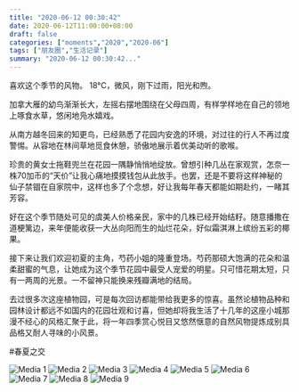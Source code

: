 ```yaml
---
title: "2020-06-12 00:30:42"
date: 2020-06-12T11:00:00+08:00
draft: false
categories: ["moments","2020","2020-06"]
tags: ["朋友圈","生活记录"]
summary: "2020-06-12 00:30:42..."
---
```


喜欢这个季节的风物。
18°C，微风，刚下过雨，阳光和煦。

加拿大雁的幼鸟渐渐长大，左摇右摆地围绕在父母四周，有样学样地在自己的领地上啄食水草，悠闲地凫水嬉戏。

从南方越冬回来的知更鸟，已经熟悉了花园内安逸的环境，对过往的行人不再过度警惕。从容地在林间草地觅食休憩，骄傲地展示着优美动听的歌喉。

珍贵的黄女士拖鞋兜兰在花园一隅静悄悄地绽放。曾想引种几丛在家观赏，怎奈一株70加币的“天价”让我心痛地摸摸钱包从此放手。也罢，还是不要将这样神秘的仙子禁锢在自家院中，这样也多了个念想，好让我每年春天都能如期赴约，一睹其芳容。

好在这个季节随处可见的虞美人价格亲民，家中的几株已经开始结籽。随意播撒在道梗篱边，来年便能收获一大丛向阳而生的灿烂花朵，好似霜淇淋上缤纷五彩的椰果。

接下来让我们欢迎初夏的主角，芍药小姐的隆重登场。芍药那硕大饱满的花朵和温柔甜蜜的气息，让她成为这个季节花园中最受人宠爱的明星。只可惜花期太短，只有一两周的光景。一不留神只能换来残瓣满地的结局。

去过很多次这座植物园，可是每次回访都能带给我更多的惊喜。虽然论植物品种和园林设计都远不如国内的花园壮观和讨喜，但她却将我生活了十几年的这座小城那漫不经心的风格汇聚于此，将一年四季赏心悦目又悠然惬意的自然风物提炼成别具品格又耐人寻味的小风景。

#春夏之交

![Media 1](/Moments/photos/2020-06-12/202006120030420.jpg)
![Media 2](/Moments/photos/2020-06-12/202006120030421.jpg)
![Media 3](/Moments/photos/2020-06-12/202006120030422.jpg)
![Media 4](/Moments/photos/2020-06-12/202006120030423.jpg)
![Media 5](/Moments/photos/2020-06-12/202006120030424.jpg)
![Media 6](/Moments/photos/2020-06-12/202006120030425.jpg)
![Media 7](/Moments/photos/2020-06-12/202006120030426.jpg)
![Media 8](/Moments/photos/2020-06-12/202006120030427.jpg)
![Media 9](/Moments/photos/2020-06-12/202006120030428.jpg)

